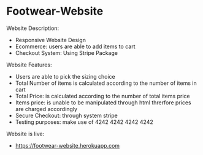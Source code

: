 # Footwear-Website

Website Description:
- Responsive Website Design 
- Ecommerce: users are able to add items to cart
- Checkout System: Using Stripe Package

Website Features:
- Users are able to pick the sizing choice <br>
- Total Number of items is calculated according to the number of items in cart <br>
- Total Price: is calculated according to the number of total items price 
- Items price: is unable to be manipulated through html threrfore prices are charged accordingly
- Secure Checkout: through system stripe 
- Testing purposes: make use of 4242 4242 4242 4242 



Website is live:
- https://footwear-website.herokuapp.com
